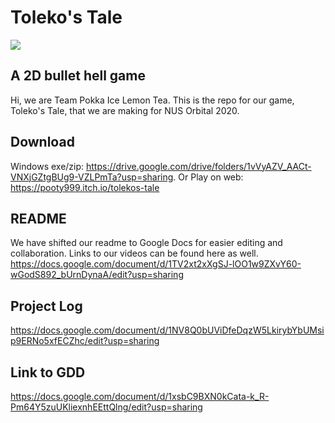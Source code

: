 # Toleko's Tale

<img src="TolekoPoster.png">

## A 2D bullet hell game 
Hi, we are Team Pokka Ice Lemon Tea. This is the repo for our game, Toleko's Tale, that we are making for NUS Orbital 2020.
## Download
Windows exe/zip: https://drive.google.com/drive/folders/1vVyAZV_AACt-VNXjGZtgBUg9-VZLPmTa?usp=sharing.
Or Play on web: https://pooty999.itch.io/tolekos-tale

## README
We have shifted our readme to Google Docs for easier editing and collaboration.
Links to our videos can be found here as well.
https://docs.google.com/document/d/1TV2xt2xXgSJ-lOO1w9ZXvY60-wGodS892_bUrnDynaA/edit?usp=sharing

## Project Log
https://docs.google.com/document/d/1NV8Q0bUViDfeDqzW5LkirybYbUMsip9ERNo5xfECZhc/edit?usp=sharing

## Link to GDD
https://docs.google.com/document/d/1xsbC9BXN0kCata-k_R-Pm64Y5zuUKliexnhEEttQlng/edit?usp=sharing

